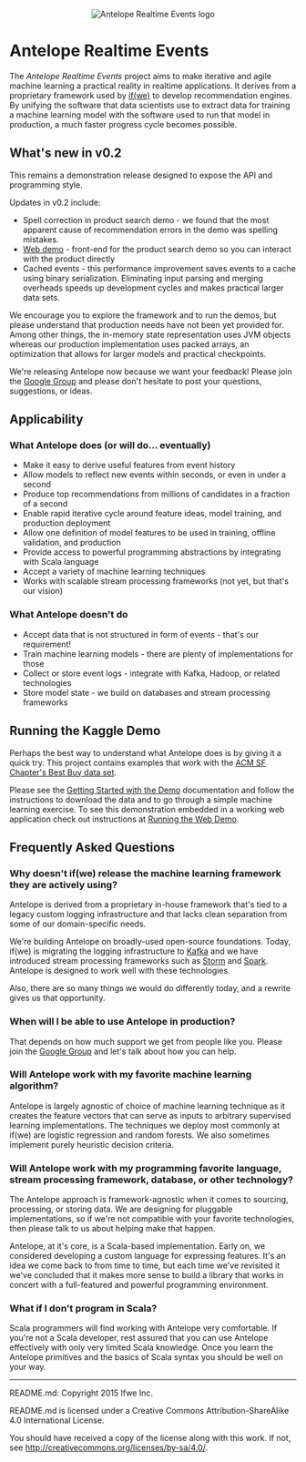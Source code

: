 <p align="center">
  <img src="images/antelope-logo-1.png?raw=true" alt="Antelope Realtime Events logo"/>
</p>

# Antelope Realtime Events #

The *Antelope Realtime Events* project aims to make iterative and agile machine learning
a practical reality in realtime applications.  It derives from a proprietary framework used 
by [if(we)](http://www.ifwe.co/) to develop recommendation engines.  By unifying the software
that data scientists use to extract data for training a machine learning model with the software 
used to run that model in production, a much faster progress cycle becomes possible.

## What's new in v0.2 ##

This remains a demonstration release designed to expose the API and programming style.

Updates in v0.2 include:
* Spell correction in product search demo - we found that the most apparent cause of 
  recommendation errors in the demo was spelling mistakes.
* [Web demo](doc/demo-web.md) - front-end for the product search demo so you can
  interact with the product directly
* Cached events - this performance improvement saves events to a cache using binary
  serialization. Eliminating input parsing and merging overheads speeds up development
  cycles and makes practical larger data sets.

We encourage you to explore the framework and to run the demos, but please understand
that production needs have not been yet provided for. Among other things, the in-memory
state representation uses JVM objects whereas our production implementation uses
packed arrays, an optimization that allows for larger models and practical checkpoints.

We're releasing Antelope now because we want your feedback!  Please join the
[Google Group](https://groups.google.com/forum/#!forum/antelope-rte) and please
don't hesitate to post your questions, suggestions, or ideas.

## Applicability

### What Antelope does (or will do... eventually)
* Make it easy to derive useful features from event history
* Allow models to reflect new events within seconds, or even in under a second
* Produce top recommendations from millions of candidates in a fraction of a second
* Enable rapid iterative cycle around feature ideas, model training, and production deployment
* Allow one definition of model features to be used in training, offline validation, and production
* Provide access to powerful programming abstractions by integrating with Scala language
* Accept a variety of machine learning techniques
* Works with scalable stream processing frameworks (not yet, but that's our vision)

### What Antelope doesn't do
* Accept data that is not structured in form of events - that's our requirement!
* Train machine learning models - there are plenty of implementations for those
* Collect or store event logs - integrate with Kafka, Hadoop, or related technologies
* Store model state - we build on databases and stream processing frameworks

## Running the Kaggle Demo

Perhaps the best way to understand what Antelope does is by giving it a quick try.
This project contains examples that work with the 
[ACM SF Chapter's Best Buy data set](https://www.kaggle.com/c/acm-sf-chapter-hackathon-small).

Please see the [Getting Started with the Demo](doc/demo.md) documentation and
follow the instructions to download the data and to go through a simple machine
learning exercise. To see this demonstration embedded in a working web application
check out instructions at [Running the Web Demo](doc/demo-web.md).

## Frequently Asked Questions

### Why doesn't if(we) release the machine learning framework they are actively using? 

Antelope is derived from a proprietary in-house framework that's tied to a legacy
custom logging infrastructure and that lacks clean separation from some of our
domain-specific needs.

We're building Antelope on broadly-used open-source foundations.  Today, if(we) is
migrating the logging infrastructure to [Kafka](https://kafka.apache.org/) and we
have introduced stream processing frameworks such as [Storm](https://storm.apache.org/)
and [Spark](https://spark.apache.org/).  Antelope is designed to work well with these
technologies.

Also, there are so many things we would do differently today, and a rewrite gives
us that opportunity.

### When will I be able to use Antelope in production?

That depends on how much support we get from people like you.  Please join the
[Google Group](https://groups.google.com/forum/#!forum/antelope-rte) and let's talk about
how you can help.
  
### Will Antelope work with my favorite machine learning algorithm?

Antelope is largely agnostic of choice of machine learning technique as it creates the feature
vectors that can serve as inputs to arbitrary supervised learning implementations.  The
techniques we deploy most commonly at if(we) are logistic regression and random forests.  We
also sometimes implement purely heuristic decision criteria.

### Will Antelope work with my programming favorite language, stream processing framework, database, or other technology?

The Antelope approach is framework-agnostic when it comes to sourcing, processing, or storing
data.  We are designing for pluggable implementations, so if we're not compatible with your
favorite technologies, then please talk to us about helping make that happen.

Antelope, at it's core, is a Scala-based implementation.  Early on, we considered developing a
custom language for expressing features.  It's an idea we come back to from time to time, but
each time we've revisited it we've concluded that it makes more sense to build a library that
works in concert with a full-featured and powerful programming environment.

### What if I don't program in Scala?

Scala programmers will find working with Antelope very comfortable.  If you're not a Scala
developer, rest assured that you can use Antelope effectively with only very limited
Scala knowledge.  Once you learn the Antelope primitives and the basics of Scala syntax
you should be well on your way.

-----

README.md: Copyright 2015 Ifwe Inc.

README.md is licensed under a Creative Commons Attribution-ShareAlike 4.0
International License.

You should have received a copy of the license along with this work. If not,
see <http://creativecommons.org/licenses/by-sa/4.0/>.